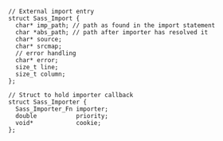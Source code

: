     // External import entry
    struct Sass_Import {
      char* imp_path; // path as found in the import statement
      char *abs_path; // path after importer has resolved it
      char* source;
      char* srcmap;
      // error handling
      char* error;
      size_t line;
      size_t column;
    };

    // Struct to hold importer callback
    struct Sass_Importer {
      Sass_Importer_Fn importer;
      double           priority;
      void*            cookie;
    };
